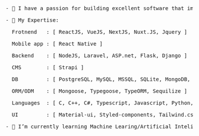 <pre>
- 👋 I have a passion for building excellent software that improves the lives of those around me.

- 💞️ My Expertise:

  Frotnend   : [ ReactJS, VueJS, NextJS, Nuxt.JS, Jquery ]
  
  Mobile app : [ React Native ]
  
  Backend    : [ NodeJS, Laravel, ASP.net, Flask, Django ]
  
  CMS        : [ Strapi ]
  
  DB         : [ PostgreSQL, MySQL, MSSQL, SQLite, MongoDB, Redis ]
  
  ORM/ODM    : [ Mongoose, Typegoose, TypeORM, Sequilize ]
  
  Languages  : [ C, C++, C#, Typescript, Javascript, Python, PHP, Java ]
  
  UI         : [ Material-ui, Styled-components, Tailwind.css, Vuetify, Bootstrap ]
   
- 🌱 I’m currently learning Machine Learing/Artificial Inteligence

</pre>

<!---
dev-samiur/dev-samiur is a ✨ special ✨ repository because its `README.md` (this file) appears on your GitHub profile.
You can click the Preview link to take a look at your changes.
--->
